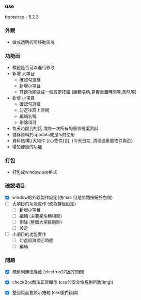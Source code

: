 ### use 
bootstrap - 5.2.3

### 外觀
- 做成透明的可移動區塊

### 功能面
- 標題是否可以進行修改
- 新增 大項目
    - 確認勾選框
    - 新增小項目
    - 其餘功能做成一個設定按鈕 (編輯名稱,是否重置時間等,刪除等)
- 新增 小項目
    - 確認勾選框
    - 勾選後寫上時間
    - 編輯名稱
    - 刪除項目
- 每天時間到的話 清除一次所有的重置檔案資料
- 儲存資料於appdata或是fs的使用
- 資料結構[{大物件:[{小物件}]}], {今天日期, 清理過重置物件與否}
- 增加便簽的功能

### 打包
- 打包成window.exe格式

### 確認項目
- [x] window的外觀製作設定(仿mac 但是關閉按鈕於右側)
- [ ] 大項目的功能實作 (改為群組設定)
  - [ ] 新增小項目
  - [ ] 編輯 (主要是名稱相關)
  - [ ] 刪除 (整個大項目刪除)
  - [ ] 設定
- [ ] 小項目的功能實作
  - [ ] 勾選框與顯示時間
  - [ ] 編輯

### 問題
- [x] 標題列無法隱藏 (electron27版的問題)
- [x] checkBox無法正常顯示 (csp的安全性規則所致(img))
- [x] 整個頁面會顯示捲軸 (css樣式錯誤)


